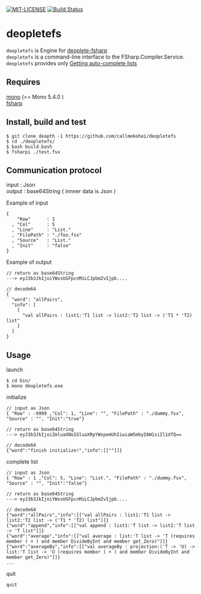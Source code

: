 [![MIT-LICENSE](http://img.shields.io/badge/license-MIT-blue.svg?style=flat)](https://github.com/callmekohei/deopletefs/blob/master/LICENSE)
[![Build Status](https://travis-ci.org/callmekohei/deopletefs.svg?branch=master)](https://travis-ci.org/callmekohei/deopletefs)


# deopletefs

`deopletefs` is Engine for [deoplete-fsharp](https://github.com/callmekohei/deoplete-fsharp)  
`deopletefs` is a command-line interface to the FSharp.Compiler.Service.  
`deopletefs` provides only [Getting auto-complete lists](https://fsharp.github.io/FSharp.Compiler.Service/editor.html#Getting-auto-complete-lists)

## Requires
[mono](https://github.com/mono/mono)  (>= Mono 5.4.0 )  
[fsharp](https://github.com/fsharp/fsharp)

## Install, build and test

```
$ git clone deapth -1 https://github.com/callmekohei/deopletefs
$ cd ./deopletefs/
$ bash build.bash
$ fsharpi ./test.fsx
```

## Communication protocol

input  : Json  
output : base64String ( innner data is Json )

Example of input
```text
{
    "Row"      : 1
  , "Col"      : 5
  , "Line"     : "List."
  , "FilePath" : "./foo.fsx"
  , "Source"   : "List."
  , "Init"     : "false"
}
```

Example of output
```text
// return as base64String
---> eyJ3b3JkIjoiYWxsUGFpcnMiLCJpbmZvIjpb....

// decode64
{
  "word": "allPairs",
  "info": [
    [
      "val allPairs : list1:'T1 list -> list2:'T2 list -> ('T1 * 'T2) list"
    ]
  ]
}
```

## Usage

launch
```shell
$ cd bin/
$ mono deopletefs.exe
```

initialize
```text
// input as Json
{ "Row" : -9999 ,"Col": 1, "Line": "", "FilePath" : "./dummy.fsx", "Source" : "", "Init":"true"}

// return as base64String
---> eyJ3b3JkIjoiZmluaXNoIGluaXRpYWxpemUhIiwiaW5mbyI6W1siIl1dfQ==

// decode64
{"word":"finish initialize!","info":[[""]]}
```

complete list
```text
// input as Json
{ "Row" : 1 ,"Col": 5, "Line": "List.", "FilePath" : "./dummy.fsx", "Source" : "", "Init":"false"}

// return as base64String
---> eyJ3b3JkIjoiYWxsUGFpcnMiLCJpbmZvIjpb....

// decode64
{"word":"allPairs","info":[["val allPairs : list1:'T1 list -> list2:'T2 list -> ('T1 * 'T2) list"]]}
{"word":"append","info":[["val append : list1:'T list -> list2:'T list -> 'T list"]]}
{"word":"average","info":[["val average : list:'T list -> 'T (requires member ( + ) and member DivideByInt and member get_Zero)"]]}
{"word":"averageBy","info":[["val averageBy : projection:('T -> 'U) -> list:'T list -> 'U (requires member ( + ) and member DivideByInt and member get_Zero)"]]}
...
```

quit
```
quit
```

